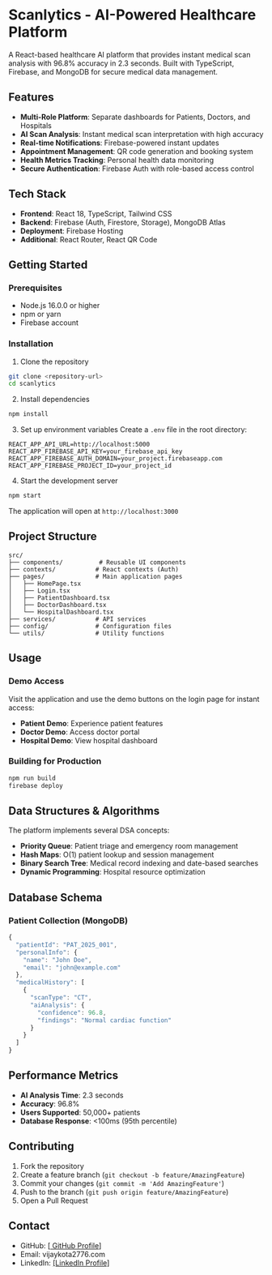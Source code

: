 # Scanlytics - AI-Powered Healthcare Platform

A React-based healthcare AI platform that provides instant medical scan analysis with 96.8% accuracy in 2.3 seconds. Built with TypeScript, Firebase, and MongoDB for secure medical data management.

## Features

- **Multi-Role Platform**: Separate dashboards for Patients, Doctors, and Hospitals
- **AI Scan Analysis**: Instant medical scan interpretation with high accuracy
- **Real-time Notifications**: Firebase-powered instant updates
- **Appointment Management**: QR code generation and booking system
- **Health Metrics Tracking**: Personal health data monitoring
- **Secure Authentication**: Firebase Auth with role-based access control

## Tech Stack

- **Frontend**: React 18, TypeScript, Tailwind CSS
- **Backend**: Firebase (Auth, Firestore, Storage), MongoDB Atlas
- **Deployment**: Firebase Hosting
- **Additional**: React Router, React QR Code

## Getting Started

### Prerequisites

- Node.js 16.0.0 or higher
- npm or yarn
- Firebase account

### Installation

1. Clone the repository
```bash
git clone <repository-url>
cd scanlytics
```

2. Install dependencies
```bash
npm install
```

3. Set up environment variables
Create a `.env` file in the root directory:
```env
REACT_APP_API_URL=http://localhost:5000
REACT_APP_FIREBASE_API_KEY=your_firebase_api_key
REACT_APP_FIREBASE_AUTH_DOMAIN=your_project.firebaseapp.com
REACT_APP_FIREBASE_PROJECT_ID=your_project_id
```

4. Start the development server
```bash
npm start
```

The application will open at `http://localhost:3000`

## Project Structure

```
src/
├── components/          # Reusable UI components
├── contexts/           # React contexts (Auth)
├── pages/              # Main application pages
│   ├── HomePage.tsx
│   ├── Login.tsx
│   ├── PatientDashboard.tsx
│   ├── DoctorDashboard.tsx
│   └── HospitalDashboard.tsx
├── services/           # API services
├── config/             # Configuration files
└── utils/              # Utility functions
```

## Usage

### Demo Access
Visit the application and use the demo buttons on the login page for instant access:
- **Patient Demo**: Experience patient features
- **Doctor Demo**: Access doctor portal  
- **Hospital Demo**: View hospital dashboard

### Building for Production
```bash
npm run build
firebase deploy
```

## Data Structures & Algorithms

The platform implements several DSA concepts:

- **Priority Queue**: Patient triage and emergency room management
- **Hash Maps**: O(1) patient lookup and session management  
- **Binary Search Tree**: Medical record indexing and date-based searches
- **Dynamic Programming**: Hospital resource optimization

## Database Schema

### Patient Collection (MongoDB)
```javascript
{
  "patientId": "PAT_2025_001",
  "personalInfo": {
    "name": "John Doe",
    "email": "john@example.com"
  },
  "medicalHistory": [
    {
      "scanType": "CT",
      "aiAnalysis": {
        "confidence": 96.8,
        "findings": "Normal cardiac function"
      }
    }
  ]
}
```

## Performance Metrics

- **AI Analysis Time**: 2.3 seconds
- **Accuracy**: 96.8% 
- **Users Supported**: 50,000+ patients
- **Database Response**: <100ms (95th percentile)

## Contributing

1. Fork the repository
2. Create a feature branch (`git checkout -b feature/AmazingFeature`)
3. Commit your changes (`git commit -m 'Add AmazingFeature'`)
4. Push to the branch (`git push origin feature/AmazingFeature`)
5. Open a Pull Request


## Contact

- GitHub: [[ GitHub Profile](https://github.com/vijayKota2776)]
- Email: vijaykota2776.com
- LinkedIn: [[LinkedIn Profile]](https://www.linkedin.com/in/vijaykota2776/)
